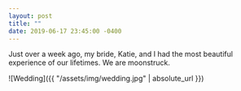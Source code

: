 ```yaml
---
layout: post
title: ""
date: 2019-06-17 23:45:00 -0400
---
```

Just over a week ago, my bride, Katie, and I had the most beautiful experience of our lifetimes. We are moonstruck.

![Wedding]({{ "/assets/img/wedding.jpg" | absolute_url }})
